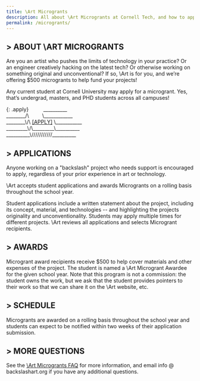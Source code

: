 ```yaml
---
title: \Art Microgrants
description: All about \Art Microgrants at Cornell Tech, and how to apply
permalink: /microgrants/
---
```


## > ABOUT \ART MICROGRANTS

Are you an artist who pushes the limits of technology in your practice? Or an engineer creatively hacking on the latest tech? Or otherwise working on something original and unconventional? If so, \Art is for you, and we’re offering $500 microgrants to help fund your projects!

Any current student at Cornell University may apply for a microgrant. Yes, that’s undergrad, masters, and PHD students across all campuses!

{: .apply}
&nbsp;&nbsp;&nbsp;&nbsp;&nbsp;&nbsp;&nbsp;&nbsp;&nbsp;\_\_\_\_\_\_\_\_\_\_  
\_\_\_\_\_\_\_\_/\\&nbsp;&nbsp;&nbsp;&nbsp;&nbsp;&nbsp;&nbsp;&nbsp;&nbsp;\\\_\_\_\_\_\_\_\_\_\_\_\_  
\_\_\_\_\_\_\_\_\\/\\&nbsp;[\[APPLY\]](http://bit.ly/backslashart-microgrant-app)&nbsp;\\\_\_\_\_\_\_\_\_\_\_\_  
\_\_\_\_\_\_\_\_\_\\/\\\_\_\_\_\_\_\_\_\_\\\_\_\_\_\_\_\_\_\_\_  
\_\_\_\_\_\_\_\_\_\_\\///////////\_\_\_\_\_\_\_\_\_\_  

## > APPLICATIONS

Anyone working on a "backslash" project who needs support is encouraged to apply, regardless of your prior experience in art or technology.

\Art accepts student applications and awards Microgrants on a rolling basis throughout the school year.

Student applications include a written statement about the project, including its concept, material, and technologies -- and highlighting the projects originality and unconventionality. Students may apply multiple times for different projects. \Art reviews all applications and selects Microgrant recipients.

## > AWARDS

Microgrant award recipients receive $500 to help cover materials and other expenses of the project. The student is named a \Art Microgrant Awardee for the given school year. Note that this program is not a commission: the student owns the work, but we ask that the student provides pointers to their work so that we can share it on the \Art website, etc.

## > SCHEDULE

Microgrants are awarded on a rolling basis throughout the school year and students can expect to be notified within two weeks of their application submission.

## > MORE QUESTIONS

See the [\Art Microgrants FAQ](/microgrants/faq/) for more information, and email info @ backslashart.org if you have any additional questions.
